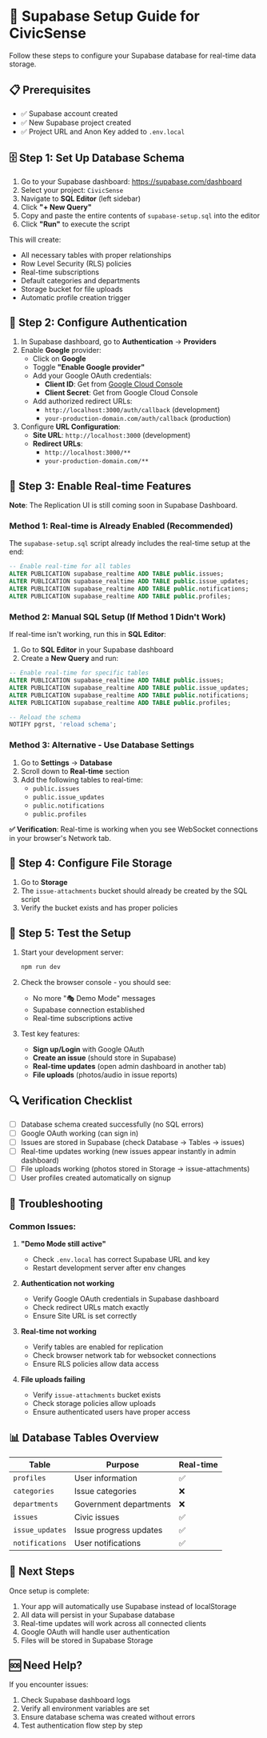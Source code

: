 # 🚀 Supabase Setup Guide for CivicSense

Follow these steps to configure your Supabase database for real-time data storage.

## 📋 Prerequisites
- ✅ Supabase account created
- ✅ New Supabase project created
- ✅ Project URL and Anon Key added to `.env.local`

## 🗄️ Step 1: Set Up Database Schema

1. Go to your Supabase dashboard: https://supabase.com/dashboard
2. Select your project: `CivicSense`
3. Navigate to **SQL Editor** (left sidebar)
4. Click **"+ New Query"**
5. Copy and paste the entire contents of `supabase-setup.sql` into the editor
6. Click **"Run"** to execute the script

This will create:
- All necessary tables with proper relationships
- Row Level Security (RLS) policies
- Real-time subscriptions
- Default categories and departments
- Storage bucket for file uploads
- Automatic profile creation trigger

## 🔐 Step 2: Configure Authentication

1. In Supabase dashboard, go to **Authentication** → **Providers**
2. Enable **Google** provider:
   - Click on **Google**
   - Toggle **"Enable Google provider"**
   - Add your Google OAuth credentials:
     - **Client ID**: Get from [Google Cloud Console](https://console.cloud.google.com/)
     - **Client Secret**: Get from Google Cloud Console
   - Add authorized redirect URLs:
     - `http://localhost:3000/auth/callback` (development)
     - `your-production-domain.com/auth/callback` (production)
3. Configure **URL Configuration**:
   - **Site URL**: `http://localhost:3000` (development)
   - **Redirect URLs**: 
     - `http://localhost:3000/**`
     - `your-production-domain.com/**`

## 🔄 Step 3: Enable Real-time Features

**Note**: The Replication UI is still coming soon in Supabase Dashboard.

### Method 1: Real-time is Already Enabled (Recommended)
The `supabase-setup.sql` script already includes the real-time setup at the end:
```sql
-- Enable real-time for all tables
ALTER PUBLICATION supabase_realtime ADD TABLE public.issues;
ALTER PUBLICATION supabase_realtime ADD TABLE public.issue_updates;
ALTER PUBLICATION supabase_realtime ADD TABLE public.notifications;
ALTER PUBLICATION supabase_realtime ADD TABLE public.profiles;
```

### Method 2: Manual SQL Setup (If Method 1 Didn't Work)
If real-time isn't working, run this in **SQL Editor**:

1. Go to **SQL Editor** in your Supabase dashboard
2. Create a **New Query** and run:
```sql
-- Enable real-time for specific tables
ALTER PUBLICATION supabase_realtime ADD TABLE public.issues;
ALTER PUBLICATION supabase_realtime ADD TABLE public.issue_updates; 
ALTER PUBLICATION supabase_realtime ADD TABLE public.notifications;
ALTER PUBLICATION supabase_realtime ADD TABLE public.profiles;

-- Reload the schema
NOTIFY pgrst, 'reload schema';
```

### Method 3: Alternative - Use Database Settings
1. Go to **Settings** → **Database**
2. Scroll down to **Real-time** section
3. Add the following tables to real-time:
   - `public.issues`
   - `public.issue_updates`
   - `public.notifications`
   - `public.profiles`

**✅ Verification**: Real-time is working when you see WebSocket connections in your browser's Network tab.

## 📁 Step 4: Configure File Storage

1. Go to **Storage** 
2. The `issue-attachments` bucket should already be created by the SQL script
3. Verify the bucket exists and has proper policies

## 🧪 Step 5: Test the Setup

1. Start your development server:
   ```bash
   npm run dev
   ```

2. Check the browser console - you should see:
   - No more "🎭 Demo Mode" messages
   - Supabase connection established
   - Real-time subscriptions active

3. Test key features:
   - **Sign up/Login** with Google OAuth
   - **Create an issue** (should store in Supabase)
   - **Real-time updates** (open admin dashboard in another tab)
   - **File uploads** (photos/audio in issue reports)

## 🔍 Verification Checklist

- [ ] Database schema created successfully (no SQL errors)
- [ ] Google OAuth working (can sign in)
- [ ] Issues are stored in Supabase (check Database → Tables → issues)
- [ ] Real-time updates working (new issues appear instantly in admin dashboard)
- [ ] File uploads working (photos stored in Storage → issue-attachments)
- [ ] User profiles created automatically on signup

## 🚨 Troubleshooting

### Common Issues:

1. **"Demo Mode still active"**
   - Check `.env.local` has correct Supabase URL and key
   - Restart development server after env changes

2. **Authentication not working**
   - Verify Google OAuth credentials in Supabase dashboard
   - Check redirect URLs match exactly
   - Ensure Site URL is set correctly

3. **Real-time not working**
   - Verify tables are enabled for replication
   - Check browser network tab for websocket connections
   - Ensure RLS policies allow data access

4. **File uploads failing**
   - Verify `issue-attachments` bucket exists
   - Check storage policies allow uploads
   - Ensure authenticated users have proper access

## 📊 Database Tables Overview

| Table | Purpose | Real-time |
|-------|---------|-----------|
| `profiles` | User information | ✅ |
| `categories` | Issue categories | ❌ |
| `departments` | Government departments | ❌ |
| `issues` | Civic issues | ✅ |
| `issue_updates` | Issue progress updates | ✅ |
| `notifications` | User notifications | ✅ |

## 🎯 Next Steps

Once setup is complete:
1. Your app will automatically use Supabase instead of localStorage
2. All data will persist in your Supabase database
3. Real-time updates will work across all connected clients
4. Google OAuth will handle user authentication
5. Files will be stored in Supabase Storage

## 🆘 Need Help?

If you encounter issues:
1. Check Supabase dashboard logs
2. Verify all environment variables are set
3. Ensure database schema was created without errors
4. Test authentication flow step by step